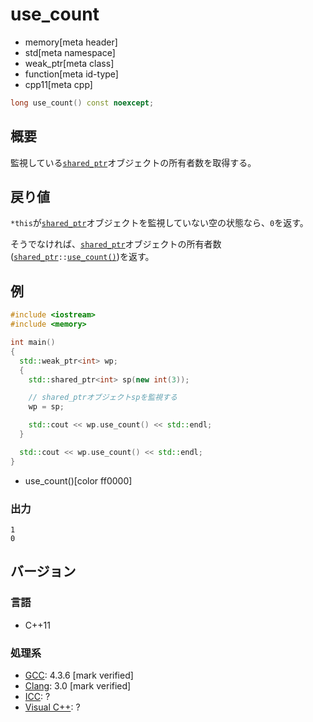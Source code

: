 # use_count
* memory[meta header]
* std[meta namespace]
* weak_ptr[meta class]
* function[meta id-type]
* cpp11[meta cpp]

```cpp
long use_count() const noexcept;
```

## 概要
監視している[`shared_ptr`](/reference/memory/shared_ptr.md)オブジェクトの所有者数を取得する。


## 戻り値
`*this`が[`shared_ptr`](/reference/memory/shared_ptr.md)オブジェクトを監視していない空の状態なら、`0`を返す。

そうでなければ、[`shared_ptr`](/reference/memory/shared_ptr.md)オブジェクトの所有者数([`shared_ptr`](/reference/memory/shared_ptr.md)`::`[`use_count()`](/reference/memory/shared_ptr/use_count.md))を返す。


## 例
```cpp example
#include <iostream>
#include <memory>

int main()
{
  std::weak_ptr<int> wp;
  {
    std::shared_ptr<int> sp(new int(3));

    // shared_ptrオブジェクトspを監視する
    wp = sp;

    std::cout << wp.use_count() << std::endl;
  }

  std::cout << wp.use_count() << std::endl;
}
```
* use_count()[color ff0000]

### 出力
```
1
0
```

## バージョン
### 言語
- C++11

### 処理系
- [GCC](/implementation.md#gcc): 4.3.6 [mark verified]
- [Clang](/implementation.md#clang): 3.0 [mark verified]
- [ICC](/implementation.md#icc): ?
- [Visual C++](/implementation.md#visual_cpp): ?

